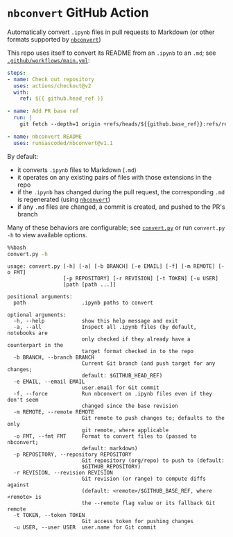 # `nbconvert` GitHub Action
Automatically convert `.ipynb` files in pull requests to Markdown (or other formats supported by [`nbconvert`])

This repo uses itself to convert its README from an `.ipynb` to an `.md`; see [`.github/workflows/main.yml`](.github/workflows/main.yml):
```yaml
steps:
- name: Check out repository
  uses: actions/checkout@v2
  with:
    ref: ${{ github.head_ref }}

- name: Add PR base ref
  run: |
    git fetch --depth=1 origin +refs/heads/${{github.base_ref}}:refs/remotes/origin/${{github.base_ref}}

- name: nbconvert README
  uses: runsascoded/nbconvert@v1.1
```

By default:
- it converts `.ipynb` files to Markdown (`.md`)
- it operates on any existing pairs of files with those extensions in the repo
- if the `.ipynb` has changed during the pull request, the corresponding `.md` is regenerated (using [`nbconvert`])
- if any `.md` files are changed, a commit is created, and pushed to the PR's branch

Many of these behaviors are configurable; see [`convert.py`](convert.py) or run `convert.py -h` to view available options.


[`nbconvert`]: https://nbconvert.readthedocs.io/en/latest/


```bash
%%bash
convert.py -h
```

    usage: convert.py [-h] [-a] [-b BRANCH] [-e EMAIL] [-f] [-m REMOTE] [-o FMT]
                      [-p REPOSITORY] [-r REVISION] [-t TOKEN] [-u USER]
                      [path [path ...]]
    
    positional arguments:
      path                  .ipynb paths to convert
    
    optional arguments:
      -h, --help            show this help message and exit
      -a, --all             Inspect all .ipynb files (by default, notebooks are
                            only checked if they already have a counterpart in the
                            target format checked in to the repo
      -b BRANCH, --branch BRANCH
                            Current Git branch (and push target for any changes;
                            default: $GITHUB_HEAD_REF)
      -e EMAIL, --email EMAIL
                            user.email for Git commit
      -f, --force           Run nbconvert on .ipynb files even if they don't seem
                            changed since the base revision
      -m REMOTE, --remote REMOTE
                            Git remote to push changes to; defaults to the only
                            git remote, where applicable
      -o FMT, --fmt FMT     Format to convert files to (passed to nbconvert;
                            default: markdown)
      -p REPOSITORY, --repository REPOSITORY
                            Git repository (org/repo) to push to (default:
                            $GITHUB_REPOSITORY)
      -r REVISION, --revision REVISION
                            Git revision (or range) to compute diffs against
                            (default: <remote>/$GITHUB_BASE_REF, where <remote> is
                            the --remote flag value or its fallback Git remote
      -t TOKEN, --token TOKEN
                            Git access token for pushing changes
      -u USER, --user USER  user.name for Git commit


